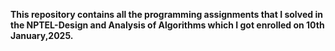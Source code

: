 **This repository contains all the programming assignments that I solved in the NPTEL-Design and Analysis of Algorithms which I got enrolled on 10th January,2025.**
